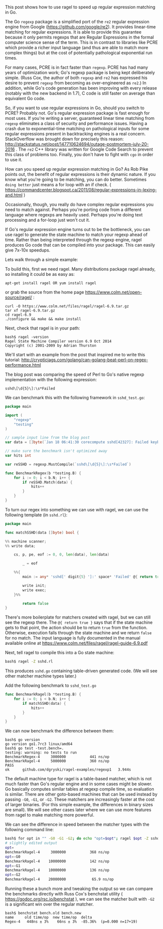 
This post shows how to use ragel to speed up regular expression matching in Go.

The Go `regexp` package is a simplified port of the `re2` regular expression
engine from Google (https://github.com/google/re2).  It provides linear-time
matching for regular expressions.  It is able to provide this guarantee because
it only permits regexps that are Regular Expressions in the formal computer
science sense of the term. This is in contrast to libraries like PCRE which
provide a richer input language (and thus are able to match more complex
things) but at the cost of potentially pathological exponential run times.

For many cases, PCRE is in fact faster than `regexp`.  PCRE has had many years
of optimization work; Go's regexp package is being kept deliberately simple.
(Russ Cox, the author of both `regexp` and `re2` has expressed his desire to
prevent `regexp` from becoming as over-engineered as `re2`.)  In addition,
while Go's code generation has been improving with every release (notably with
the new backend in 1.7), C code is still faster on average than equivalent Go
code.

So, if you want to use regular expressions in Go, should you switch to PCRE?
Probably not.  Go's regular expression package is fast enough for most uses. If
you're writing a server, guaranteed linear time matching from `regexp`
eliminates a class of security and performance issues.  Having a crash due to
exponential-time matching on pathological inputs for some regular expressions
present in backtracking engines is a real concern.  StackOverflow was brought
down for precisely this reason:
http://stackstatus.net/post/147710624694/outage-postmortem-july-20-2016 . The
`re2` C++ library was written for Google Code Search to prevent this class of
problems too.  Finally, you don't have to fight with `cgo` in order to use it.

How can you speed up regular expression matching in Go? As Rob Pike points out,
the benefit of regular expressions is their dynamic nature.  If you know what
you're going to be matching, you can do better.  Sometimes `doing better` just
means a for loop with an if check. (
https://commandcenter.blogspot.ca/2011/08/regular-expressions-in-lexing-and.html
)

Occasionally, though, you really do have complex regular expressions you need to
match against. Perhaps you're porting code from a different language where
regexps are heavily used.  Perhaps you're doing text processing and a for-loop
just won't cut it.

If Go's regular expression engine turns out to be the bottleneck, you can use
ragel to generate the state machine to match your regexp ahead of time.  Rather
than being interpreted through the regexp engine, ragel produces Go code that
can be compiled into your package.  This can easily give 7x-10x speedups.

Lets walk through a simple example:

To build this, first we need ragel.  Many distributions package ragel already,
so installing it could be as easy as:
```
apt-get install ragel OR yum install ragel
```

or grab the source from the home page https://www.colm.net/open-source/ragel/ :

```
curl -O https://www.colm.net/files/ragel/ragel-6.9.tar.gz
tar xf ragel-6.9.tar.gz 
cd ragel-6.9
./configure && make && make install
```

Next, check that ragel is in your path:

```
bash$ ragel -version
Ragel State Machine Compiler version 6.9 Oct 2014
Copyright (c) 2001-2009 by Adrian Thurston
```

We'll start with an example from the post that inspired me to write this
tutorial: http://crypticjags.com/golang/can-golang-beat-perl-on-regex-performance.html

The blog post was comparing the speed of Perl to Go's native regexp implementation
with the following expression:

`sshd\[\d{5}\]:\s*Failed`

We can benchmark this with the following framework in `sshd_test.go`:

```go
package main

import (
	"regexp"
	"testing"
)

// sample input line from the blog post
var data = []byte(`Jan 18 06:41:30 corecompute sshd[42327]: Failed keyboard-interactive/pam for root from 112.100.68.182 port 48803 ssh2`)

// make sure the benchmark isn't optimized away
var hits int

var reSSHD = regexp.MustCompile(`sshd\[\d{5}\]:\s*Failed`)

func BenchmarkRegex(b *testing.B) {
	for i := 0; i < b.N; i++ {
		if reSSHD.Match(data) {
			hits++
		}
	}
}
```

To turn our regex into something we can use with ragel, we can use the
following template (in `sshd.rl`):

```go
package main

func matchSSHD(data []byte) bool {

%% machine scanner;
%% write data;

	cs, p, pe, eof := 0, 0, len(data), len(data)

        _ = eof

	%%{
	    main := any* 'sshd[' digit{5} ']:' space* 'Failed' @{ return true } ;

	    write init;
	    write exec;
	}%%

        return false
}
```

There's more boilerplate for matchers created with ragel, but we can still see
the regexp there.  The `@{ return true }` says that if the state machine gets
to that point, the action should be to return `true` from the function.
Otherwise, execution falls through the state machine and we return `false` for
no match.  The input language is fully documented in the manual available
online at https://www.colm.net/files/ragel/ragel-guide-6.9.pdf

Next, tell ragel to compile this into a Go state machine:
```sh
bash$ ragel -Z sshd.rl 
```

This produces `sshd.go` containing table-driven generated code.  (We will see
other matcher machine types later.)

Add the following benchmark to `sshd_test.go`
```go
func BenchmarkRagel(b *testing.B) {
	for i := 0; i < b.N; i++ {
		if matchSSHD(data) {
			hits++
		}
	}
}
```

We can now benchmark the difference between them:
```
bash$ go version
go version go1.7rc3 linux/amd64
bash$ go test -test.bench=.
testing: warning: no tests to run
BenchmarkRegex-4   	 3000000	       441 ns/op
BenchmarkRagel-4   	 5000000	       360 ns/op
PASS
ok  	github.com/dgryski/ragel-examples/regexp1	3.944s
```

The default machine type for ragel is a table-based matcher, which is not much
faster than Go's regular engine and in some cases might be slower.  Go
basically computes similar tables at regexp compile time, so evaluation is
similar.  There are other goto-based machines that can be used instead by
passing `-G0`, `-G1`, or `-G2`.  These matchers are increasingly faster at the
cost of larger binaries. (For this simple example, the differences in binary
sizes are small). We will see other cases later where we can use more features
from ragel to make matching more powerful.

We can see the difference in speed between the matcher types with the following
command line:

```sh
bash$ for opt in "" -G0 -G1 -G2; do echo "opt=$opt"; ragel $opt -Z sshd.rl; go test -test.bench=Ragel; done 
# slightly edited output
opt=
BenchmarkRagel-4   	 3000000	       368 ns/op
opt=-G0
BenchmarkRagel-4   	10000000	       142 ns/op
opt=-G1
BenchmarkRagel-4   	10000000	       136 ns/op
opt=-G2
BenchmarkRagel-4   	20000000	        65.9 ns/op
```

Running these a bunch more and tweaking the output so we can compare the
benchmarks directly with Russ Cox's benchstat utility (
https://godoc.org/rsc.io/benchstat ), we can see the matcher built
with `-G2` is a significant win over the regular matcher.

```
bash$ benchstat bench.old bench.new
name     old time/op  new time/op  delta
Regex-4   448ns ± 3%    66ns ± 3%  -85.36%  (p=0.000 n=17+19)
```
